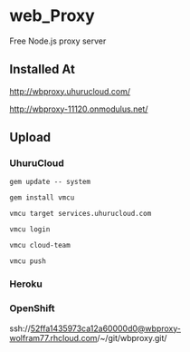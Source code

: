 web_Proxy
=========

Free Node.js proxy server







Installed At
------------

http://wbproxy.uhurucloud.com/

http://wbproxy-11120.onmodulus.net/



Upload
------



### UhuruCloud

`gem update -- system`

`gem install vmcu`

`vmcu target services.uhurucloud.com`

`vmcu login`

`vmcu cloud-team`

`vmcu push`



### Heroku







### OpenShift

ssh://52ffa1435973ca12a60000d0@wbproxy-wolfram77.rhcloud.com/~/git/wbproxy.git/
